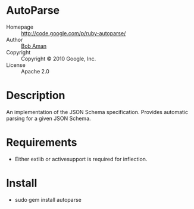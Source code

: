 # AutoParse

<dl>
  <dt>Homepage</dt><dd><a href="http://code.google.com/p/ruby-autoparse/">http://code.google.com/p/ruby-autoparse/</a></dd>
  <dt>Author</dt><dd><a href="mailto:bobaman@google.com">Bob Aman</a></dd>
  <dt>Copyright</dt><dd>Copyright © 2010 Google, Inc.</dd>
  <dt>License</dt><dd>Apache 2.0</dd>
</dl>

# Description

An implementation of the JSON Schema specification. Provides automatic parsing
for a given JSON Schema.

# Requirements

* Either extlib or activesupport is required for inflection.

# Install

* sudo gem install autoparse

